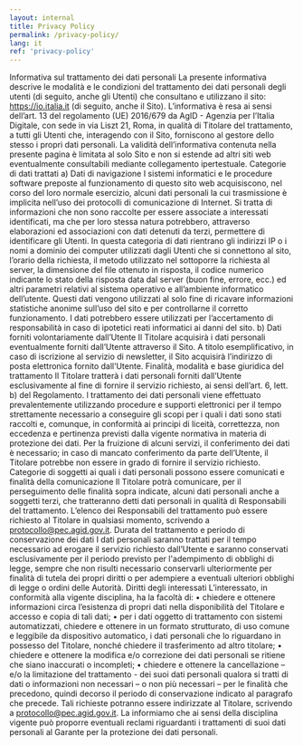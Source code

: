 ```yaml
---
layout: internal
title: Privacy Policy
permalink: /privacy-policy/
lang: it
ref: 'privacy-policy'
---
```


Informativa sul trattamento dei dati personali
La presente informativa descrive le modalità e le condizioni del trattamento dei dati personali degli utenti (di seguito, anche gli Utenti) che consultano e utilizzano il sito: https://io.italia.it (di seguito, anche il Sito). 
L’informativa è resa ai sensi dell’art. 13 del regolamento (UE) 2016/679 da AgID - Agenzia per l’Italia Digitale, con sede in via Liszt 21, Roma, in qualità di Titolare del trattamento, a tutti gli Utenti che, interagendo con il Sito, forniscono al gestore dello stesso i propri dati personali. La validità dell’informativa contenuta nella presente pagina è limitata al solo Sito e non si estende ad altri siti web eventualmente consultabili mediante collegamento ipertestuale. 
Categorie di dati trattati
a) Dati di navigazione 
I sistemi informatici e le procedure software preposte al funzionamento di questo sito web acquisiscono, nel corso del loro normale esercizio, alcuni dati personali la cui trasmissione è implicita nell’uso dei protocolli di comunicazione di Internet. Si tratta di informazioni che non sono raccolte per essere associate a interessati identificati, ma che per loro stessa natura potrebbero, attraverso elaborazioni ed associazioni con dati detenuti da terzi, permettere di identificare gli Utenti. In questa categoria di dati rientrano gli indirizzi IP o i nomi a dominio dei computer utilizzati dagli Utenti che si connettono al sito, l’orario della richiesta, il metodo utilizzato nel sottoporre la richiesta al server, la dimensione del file ottenuto in risposta, il codice numerico indicante lo stato della risposta data dal server (buon fine, errore, ecc.) ed altri parametri relativi al sistema operativo e all’ambiente informatico dell’utente.
Questi dati vengono utilizzati al solo fine di ricavare informazioni statistiche anonime sull’uso del sito e per controllarne il corretto funzionamento. I dati potrebbero essere utilizzati per l’accertamento di responsabilità in caso di ipotetici reati informatici ai danni del sito.
b) Dati forniti volontariamente dall’Utente
Il Titolare acquisirà i dati personali eventualmente forniti dall’Utente attraverso il Sito. A titolo esemplificativo, in caso di iscrizione al servizio di newsletter, il Sito acquisirà l’indirizzo di posta elettronica fornito dall’Utente.
Finalità, modalità e base giuridica del trattamento
Il Titolare tratterà i dati personali forniti dall’Utente esclusivamente al fine di fornire il servizio richiesto, ai sensi dell’art. 6, lett. b) del Regolamento.
l trattamento dei dati personali viene effettuato prevalentemente utilizzando procedure e supporti elettronici per il tempo strettamente necessario a conseguire gli scopi per i quali i dati sono stati raccolti e, comunque, in conformità ai principi di liceità, correttezza, non eccedenza e pertinenza previsti dalla vigente normativa in materia di protezione dei dati.
Per la fruizione di alcuni servizi, il conferimento dei dati è necessario; in caso di mancato conferimento da parte dell’Utente, il Titolare potrebbe non essere in grado di fornire il servizio richiesto.
Categorie di soggetti ai quali i dati personali possono essere comunicati e finalità della comunicazione
Il Titolare potrà comunicare, per il perseguimento delle finalità sopra indicate, alcuni dati personali anche a soggetti terzi, che tratteranno detti dati personali in qualità di Responsabili del trattamento. L’elenco dei Responsabili del trattamento può essere richiesto al Titolare in qualsiasi momento, scrivendo a protocollo@pec.agid.gov.it.
Durata del trattamento e periodo di conservazione dei dati
I dati personali saranno trattati per il tempo necessario ad erogare il servizio richiesto dall’Utente e saranno conservati esclusivamente per il periodo previsto per l'adempimento di obblighi di legge, sempre che non risulti necessario conservarli ulteriormente per finalità di tutela dei propri diritti o per adempiere a eventuali ulteriori obblighi di legge o ordini delle Autorità.
Diritti degli interessati
L’interessato, in conformità alla vigente disciplina, ha la facoltà di: 
• chiedere e ottenere informazioni circa l’esistenza di propri dati nella disponibilità del Titolare e accesso e copia di tali dati; 
• per i dati oggetto di trattamento con sistemi automatizzati, chiedere e ottenere in un formato strutturato, di uso comune e leggibile da dispositivo automatico, i dati personali che lo riguardano in possesso del Titolare, nonché chiedere il trasferimento ad altro titolare;
 • chiedere e ottenere la modifica e/o correzione dei dati personali se ritiene che siano inaccurati o incompleti;
• chiedere e ottenere la cancellazione – e/o la limitazione del trattamento - dei suoi dati personali qualora si tratti di dati o informazioni non necessari – o non più necessari – per le finalità che precedono, quindi decorso il periodo di conservazione indicato al paragrafo che precede.
Tali richieste potranno essere indirizzate al Titolare, scrivendo a protocollo@pec.agid.gov.it.
La informiamo che ai sensi della disciplina vigente può proporre eventuali reclami riguardanti i trattamenti di suoi dati personali al Garante per la protezione dei dati personali.

